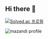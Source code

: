 ## Hi there 👋

<!--
**dahyunsouth/dahyunsouth** is a ✨ _special_ ✨ repository because its `README.md` (this file) appears on your GitHub profile.

Here are some ideas to get you started:

- 🔭 I’m currently working on ...
- 🌱 I’m currently learning ...
- 👯 I’m looking to collaborate on ...
- 🤔 I’m looking for help with ...
- 💬 Ask me about ...
- 📫 How to reach me: ...
- 😄 Pronouns: ...
- ⚡ Fun fact: ...
-->

[![Solved.ac
프로필](http://mazassumnida.wtf/api/mini/generate_badge?boj=dhnn1536)](https://solved.ac/dhnn1536)

![mazandi profile](http://mazandi.herokuapp.com/api?handle=dhnn1536&theme=warm)
